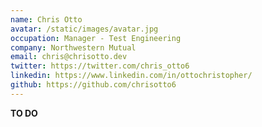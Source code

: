 ```yaml
---
name: Chris Otto
avatar: /static/images/avatar.jpg
occupation: Manager - Test Engineering
company: Northwestern Mutual
email: chris@chrisotto.dev
twitter: https://twitter.com/chris_otto6
linkedin: https://www.linkedin.com/in/ottochristopher/
github: https://github.com/chrisotto6
---
```


__TO DO__
